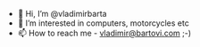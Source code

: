 - 👋 Hi, I’m @vladimirbarta
- 👀 I’m interested in computers, motorcycles etc
- 📫 How to reach me - vladimir@bartovi.com ;-)

<!---
vladimirbarta/vladimirbarta is a ✨ special ✨ repository because its `README.md` (this file) appears on your GitHub profile.
You can click the Preview link to take a look at your changes.
--->
